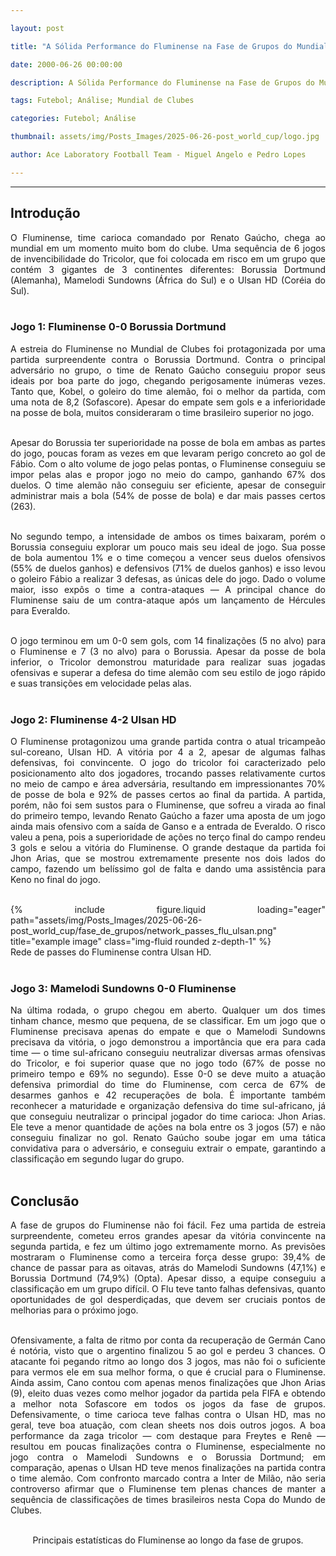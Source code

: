 ```yaml
---

layout: post

title: "A Sólida Performance do Fluminense na Fase de Grupos do Mundial de Clubes"

date: 2000-06-26 00:00:00

description: A Sólida Performance do Fluminense na Fase de Grupos do Mundial de Clubes

tags: Futebol; Análise; Mundial de Clubes

categories: Futebol; Análise

thumbnail: assets/img/Posts_Images/2025-06-26-post_world_cup/logo.jpg

author: Ace Laboratory Football Team - Miguel Angelo e Pedro Lopes

---
```


---


<h2> <b> Introdução </b></h2>

<div style="text-align: justify">

O Fluminense, time carioca comandado por Renato Gaúcho, chega ao mundial em um momento muito bom do clube. Uma sequência de 6 jogos de invencibilidade do Tricolor, que foi colocada em risco em um grupo que contém 3 gigantes de 3 continentes diferentes: Borussia Dortmund (Alemanha), Mamelodi Sundowns (África do Sul) e o Ulsan HD (Coréia do Sul). <br/><br/>

<h3> <b> Jogo 1: Fluminense 0-0 Borussia Dortmund </b></h3>

A estreia do Fluminense no Mundial de Clubes foi protagonizada por uma partida surpreendente contra o Borussia Dortmund. Contra o principal adversário no grupo, o time de Renato Gaúcho conseguiu propor seus ideais por boa parte do jogo, chegando perigosamente inúmeras vezes. Tanto que, Kobel, o goleiro do time alemão, foi o melhor da partida, com uma nota de 8,2 (Sofascore). Apesar do empate sem gols e a inferioridade na posse de bola, muitos consideraram o time brasileiro superior no jogo. <br/><br/>

Apesar do Borussia ter superioridade na posse de bola em ambas as partes do jogo, poucas foram as vezes em que levaram perigo concreto ao gol de Fábio. Com o alto volume de jogo pelas pontas, o Fluminense conseguiu se impor pelas alas e propor jogo no meio do campo, ganhando 67% dos duelos. O time alemão não conseguiu ser eficiente, apesar de conseguir administrar mais a bola (54% de posse de bola) e dar mais passes certos (263). <br/><br/>

No segundo tempo, a intensidade de ambos os times baixaram, porém o Borussia conseguiu explorar um pouco mais seu ideal de jogo. Sua posse de bola aumentou 1% e o time começou a vencer seus duelos ofensivos (55% de duelos ganhos) e defensivos (71% de duelos ganhos) e isso levou o goleiro Fábio a realizar 3 defesas, as únicas dele do jogo. Dado o volume maior, isso expôs o time a contra-ataques — A principal chance do Fluminense saiu de um contra-ataque após um lançamento de Hércules para Everaldo. <br/><br/>

O jogo terminou em um 0-0 sem gols, com 14 finalizações (5 no alvo) para o Fluminense e 7 (3 no alvo) para o Borussia. Apesar da posse de bola inferior, o Tricolor demonstrou maturidade para realizar suas jogadas ofensivas e superar a defesa do time alemão com seu estilo de jogo rápido e suas transições em velocidade pelas alas. <br/><br/>


<h3> <b> Jogo 2: Fluminense 4-2 Ulsan HD </b></h3>

O Fluminense protagonizou uma grande partida contra o atual tricampeão sul-coreano, Ulsan HD. A vitória por 4 a 2, apesar de algumas falhas defensivas, foi convincente. O jogo do tricolor foi caracterizado pelo posicionamento alto dos jogadores, trocando passes relativamente curtos no meio de campo e área adversária, resultando em impressionantes 70% de posse de bola e 92% de passes certos ao final da partida. A partida, porém, não foi sem sustos para o Fluminense, que sofreu a virada ao final do primeiro tempo, levando Renato Gaúcho a fazer uma aposta de um jogo ainda mais ofensivo com a saída de Ganso e a entrada de Everaldo. O risco valeu a pena, pois a superioridade de ações no terço final do campo rendeu 3 gols e selou a vitória do Fluminense. O grande destaque da partida foi Jhon Arias, que se mostrou extremamente presente nos dois lados do campo, fazendo um belíssimo gol de falta e dando uma assistência para Keno no final do jogo. <br/><br/>

<div class="row">
    <div class="col-sm-6 offset-sm-3 mt-3 mt-md-0">
        {% include figure.liquid loading="eager" path="assets/img/Posts_Images/2025-06-26-post_world_cup/fase_de_grupos/network_passes_flu_ulsan.png" title="example image" class="img-fluid rounded z-depth-1" %}
    </div>
</div>
<div class="caption">
    Rede de passes do Fluminense contra Ulsan HD. <br/><br>
</div>

<h3> <b> Jogo 3: Mamelodi Sundowns 0-0 Fluminense </b></h3>

Na última rodada, o grupo chegou em aberto. Qualquer um dos times tinham chance, mesmo que pequena, de se classificar. Em um jogo que o Fluminense precisava apenas do empate e que o Mamelodi Sundowns precisava da vitória, o jogo demonstrou a importância que era para cada time — o time sul-africano conseguiu neutralizar diversas armas ofensivas do Tricolor, e foi superior quase que no jogo todo (67% de posse no primeiro tempo e 69% no segundo). Esse 0-0 se deve muito a atuação defensiva primordial do time do Fluminense, com cerca de 67% de desarmes ganhos e 42 recuperações de bola. É importante também reconhecer a maturidade e organização defensiva do time sul-africano, já que conseguiu neutralizar o principal jogador do time carioca: Jhon Arias. Ele teve a menor quantidade de ações na bola entre os 3 jogos (57) e não conseguiu finalizar no gol. Renato Gaúcho soube jogar em uma tática convidativa para o adversário, e conseguiu extrair o empate, garantindo a classificação em segundo lugar do grupo. <br/><br/>


<h2> <b> Conclusão </b></h2>

A fase de grupos do Fluminense não foi fácil. Fez uma partida de estreia surpreendente, cometeu erros grandes apesar da vitória convincente na segunda partida, e fez um último jogo extremamente morno. As previsões mostraram o Fluminense como a terceira força desse grupo: 39,4% de chance de passar para as oitavas, atrás do Mamelodi Sundowns (47,1%) e Borussia Dortmund (74,9%) (Opta). Apesar disso, a equipe conseguiu a classificação em um grupo difícil. O Flu teve tanto falhas defensivas, quanto oportunidades de gol desperdiçadas, que devem ser cruciais pontos de melhorias para o próximo jogo. <br/><br/>

Ofensivamente, a falta de ritmo por conta da recuperação de Germán Cano é notória, visto que o argentino finalizou 5 ao gol e perdeu 3 chances. O atacante foi pegando ritmo ao longo dos 3 jogos, mas não foi o suficiente para vermos ele em sua melhor forma, o que é crucial para o Fluminense. Ainda assim, Cano contou com apenas menos finalizações que Jhon Arias (9), eleito duas vezes como melhor jogador da partida pela FIFA e obtendo a melhor nota Sofascore em todos os jogos da fase de grupos. Defensivamente, o time carioca teve falhas contra o Ulsan HD, mas no geral, teve boa atuação, com clean sheets nos dois outros jogos. A boa performance da zaga tricolor — com destaque para Freytes e Renê — resultou em poucas finalizações contra o Fluminense, especialmente no jogo contra o Mamelodi Sundowns e o Borussia Dortmund; em comparação, apenas o Ulsan HD teve menos finalizações na partida contra o time alemão. Com confronto marcado contra a Inter de Milão, não seria controverso afirmar que o Fluminense tem plenas chances de manter a sequência de classificações de times brasileiros nesta Copa do Mundo de Clubes. <br/><br/>



<center>Principais estatísticas do Fluminense ao longo da fase de grupos. <br/><br/></center>

</div> 